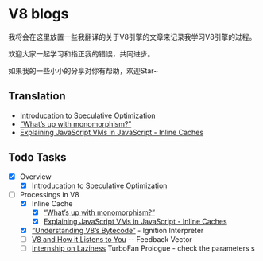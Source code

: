 # V8 blogs

我将会在这里放置一些我翻译的关于V8引擎的文章来记录我学习V8引擎的过程。

欢迎大家一起学习和指正我的错误，共同进步。

如果我的一些小小的分享对你有帮助，欢迎Star~

## Translation

- [Introducation to Speculative Optimization](https://github.com/RogerZZZZZ/V8-journeys/tree/master/Introduction-to-Speculative-Optimization)
- [“What’s up with monomorphism?”](https://github.com/RogerZZZZZ/V8-blog/tree/master/What's-up-with-monomorphism)
- [Explaining JavaScript VMs in JavaScript - Inline Caches](https://github.com/RogerZZZZZ/V8-blog/tree/master/Explain-Javascript-VMs-in-Javascript)

## Todo Tasks

- [x] Overview
    - [x]  [Introducation to Speculative Optimization](https://github.com/RogerZZZZZ/V8-journeys/tree/master/translation/%08Introduction-to-Speculative-Optimization)
- [ ] Processings in V8
    - [x] Inline Cache
        - [x] [“What’s up with monomorphism?”](https://mrale.ph/blog/2015/01/11/whats-up-with-monomorphism.html)
        - [x] [Explaining JavaScript VMs in JavaScript - Inline Caches](https://mrale.ph/blog/2012/06/03/explaining-js-vms-in-js-inline-caches.html)
    - [x] [“Understanding V8’s Bytecode”](https://medium.com/dailyjs/understanding-v8s-bytecode-317d46c94775) - Ignition Interpreter
    - [ ] [V8 and How it Listens to You](https://www.youtube.com/watch?v=u7zRSm8jzvA) -- Feedback Vector
    - [ ] [Internship on Laziness](https://v8project.blogspot.com/2017/10/lazy-unlinking.html) TurboFan Prologue - check the parameters
s